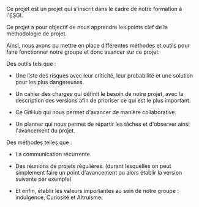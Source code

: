 Ce projet est un projet qui s'inscrit dans le cadre de notre formation à l'ESGI.


Ce projet a pour objectif de nous apprendre les points clef de la méthodologie de projet.


Ainsi, nous avons pu mettre en place différentes méthodes et outils pour faire fonctionner notre groupe et donc avancer sur ce projet.


Des outils tels que :


  - Une liste des risques avec leur criticité, leur probabilité et une solution pour les plus dangereuses.

  - Un cahier des charges qui définit le besoin de notre projet, avec la description des versions afin de prioriser ce qui est le plus important.

  - Ce GitHub qui nous permet d'avancer de manière collaborative.

  - Un planner qui nous permet de répartir les tâches et d'observer ainsi l'avancement du projet.


Des méthodes telles que :


  - La communication récurrente.

  - Des réunions de projets régulières. (durant lesquelles on peut simplement faire un point d'avancement ou alors établir la version suivante par exemple)

  - Et enfin, établir les valeurs importantes au sein de notre groupe : indulgence, Curiosité et Altruisme.
